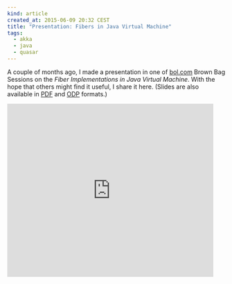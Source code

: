 ```yaml
---
kind: article
created_at: 2015-06-09 20:32 CEST
title: "Presentation: Fibers in Java Virtual Machine"
tags:
  - akka
  - java
  - quasar
---
```


A couple of months ago, I made a presentation in one of
[bol.com](http://bol.com) Brown Bag Sessions on the *Fiber Implementations in
Java Virtual Machine*. With the hope that others might find it useful, I share
it here. (Slides are also available in [PDF](fibers-in-jvm.pdf) and
[ODP](fibers-in-jvm-org.odp) formats.)

<iframe
	src="https://www.slideshare.net/slideshow/embed_code/key/CdpM73pq92heMk"
	width="476" height="400" frameborder="0" marginwidth="0" marginheight="0"
	scrolling="no">
</iframe>
